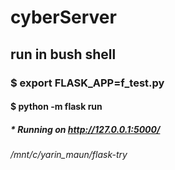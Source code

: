 # cyberServer 
## run in bush shell
### $ export FLASK_APP=f_test.py
#### $ python -m flask run
 ##### * Running on http://127.0.0.1:5000/

###### /mnt/c/yarin_maun/flask-try
